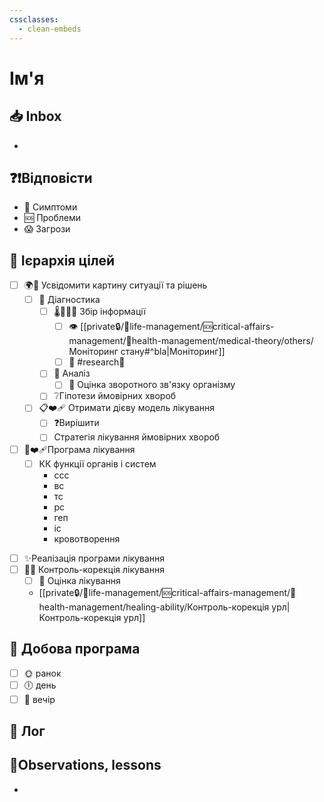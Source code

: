 ```yaml
---
cssclasses:
  - clean-embeds
---
```

# Ім'я 
## 📥 Inbox 
* 
## ❓❗Відповісти
* 🤧 Симптоми
* 🆘 Проблеми
* 😱 Загрози
## 🎯 Ієрархія цілей  
* [ ] 🌍🧭 Усвідомити картину ситуації та рішень
	* [ ] 🔬  Діагностика
		* [ ] 🌡️🧪🧑‍🔬 Збір інформації
			* [ ] 👁️ [[private🔒/🌳life-management/🆘critical-affairs-management/💊health-management/medical-theory/others/Моніторинг стану#^bla|Моніторинг]]
			* [ ] 🧐 #research🔬
		* [ ] 🧠 Аналіз
			* [ ] 🔎 Оцінка зворотного зв'язку організму
		* [ ] ❔Гіпотези ймовірних хвороб
	* [ ] 📋❤️‍🩹 Отримати дієву модель лікування
		* [ ] ❓Вирішити 
		* [ ] Стратегія лікування ймовірних хвороб
* [ ] 📑❤️‍🩹Програма лікування 
	* [ ] КК функції органів і систем
		- ссс
		- вс
		- тс
		- рс
		- геп
		- іс
		- кровотворення
- [ ] ✨Реалізація програми лікування
- [ ] 🤔🔧 Контроль-корекція лікування
	- [ ] 🚥 Оцінка лікування
	- [[private🔒/🌳life-management/🆘critical-affairs-management/💊health-management/healing-ability/Контроль-корекція урл|Контроль-корекція урл]]
## 💊 Добова програма  
* [ ] 🌞 ранок
* [ ] 🕕 день
* [ ] 🌙 вечір 
## 📒 Лог 
## 🤔Observations, lessons
- 
